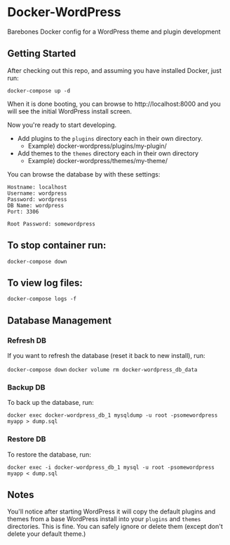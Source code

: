 # Docker-WordPress

Barebones Docker config for a WordPress theme and plugin development



## Getting Started

After checking out this repo, and assuming you have installed Docker, just run:

`docker-compose up -d`

When it is done booting, you can browse to http://localhost:8000 and you will see the initial WordPress install screen.

Now you're ready to start developing.

* Add plugins to the `plugins` directory each in their own directory.
  * Example)  docker-wordpress/plugins/my-plugin/
* Add themes to the `themes` directory each in their own directory
  * Example)  docker-wordpress/themes/my-theme/

You can browse the database by with these settings:

```
Hostname: localhost
Username: wordpress
Password: wordpress
DB Name: wordpress
Port: 3306

Root Password: somewordpress
```



## To stop container run:

`docker-compose down`



## To view log files:

`docker-compose logs -f`



## Database Management

### Refresh DB

If you want to refresh the database (reset it back to new install), run:

`docker-compose down`
`docker volume rm docker-wordpress_db_data`


### Backup DB

To back up the database, run:

`docker exec docker-wordpress_db_1 mysqldump -u root -psomewordpress myapp > dump.sql`


### Restore DB

To restore the database, run:

`docker exec -i docker-wordpress_db_1 mysql -u root -psomewordpress myapp < dump.sql`



## Notes

You'll notice after starting WordPress it will copy the default plugins and themes from a base WordPress install into your `plugins` and `themes` directories. This is fine. You can safely ignore or delete them (except don't delete your default theme.)

